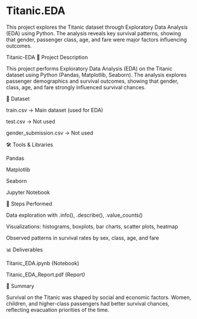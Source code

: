 # Titanic.EDA
This project explores the Titanic dataset through Exploratory Data Analysis (EDA) using Python. The analysis reveals key survival patterns, showing that gender, passenger class, age, and fare were major factors influencing outcomes.

Titanic-EDA
📖 Project Description

This project performs Exploratory Data Analysis (EDA) on the Titanic dataset using Python (Pandas, Matplotlib, Seaborn). The analysis explores passenger demographics and survival outcomes, showing that gender, class, age, and fare strongly influenced survival chances.

📂 Dataset

train.csv → Main dataset (used for EDA)

test.csv → Not used

gender_submission.csv → Not used

🛠 Tools & Libraries

Pandas

Matplotlib

Seaborn

Jupyter Notebook

🔎 Steps Performed

Data exploration with .info(), .describe(), .value_counts()

Visualizations: histograms, boxplots, bar charts, scatter plots, heatmap

Observed patterns in survival rates by sex, class, age, and fare

📊 Deliverables

Titanic_EDA.ipynb (Notebook)

Titanic_EDA_Report.pdf (Report)

📝 Summary

Survival on the Titanic was shaped by social and economic factors. Women, children, and higher-class passengers had better survival chances, reflecting evacuation priorities of the time.

